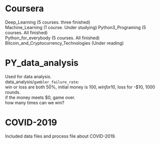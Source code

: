# Coursera  
Deep_Learning         (5 courses. three finished)  
Machine_Learning      (1 course.  Under studying)
Python3_Programing    (5 courses. All finished)  
Python_for_everybody  (5 courses. All finished)  
Bitcoin_and_Cryptocurrency_Technologies (Under reading)


# PY_data_analysis  
Used for data analysis.  
data_analysis/`gambler_failure_rate`:  
win or loss are both 50%, initial money is $100, win for 10$, loss for -$10, 1000 rounds.  
if the money meets $0, game over.  
how many times can we win?  

# COVID-2019  
Included  data files and process file about COVID-2019.  
